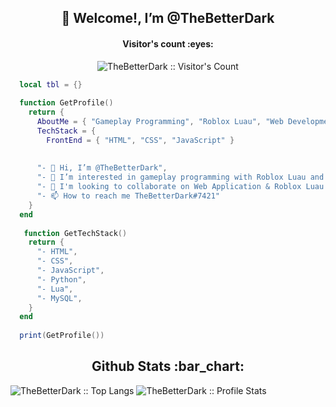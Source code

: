<h2 align="center">👋 Welcome!, I’m @TheBetterDark</h2>

<h4 align="center">Visitor's count :eyes:</h4>
<div align="center"><img src="https://profile-counter.glitch.me/{TheBetterDark}/count.svg" alt="TheBetterDark :: Visitor's Count" /></div>

```lua
  local tbl = {}
  
  function GetProfile()
    return {
      AboutMe = { "Gameplay Programming", "Roblox Luau", "Web Development" },
      TechStack = {
        FrontEnd = { "HTML", "CSS", "JavaScript" }
      
    
      "- 👋 Hi, I’m @TheBetterDark",
      "- 👀 I’m interested in gameplay programming with Roblox Luau and web development",
      "- 💞️ I'm looking to collaborate on Web Application & Roblox Luau projects",
      "- 📫 How to reach me TheBetterDark#7421"
    }
  end
  
   function GetTechStack()
    return {
      "- HTML",
      "- CSS",
      "- JavaScript",
      "- Python",
      "- Lua",
      "- MySQL",
    }
  end
  
  print(GetProfile())
```
<h2 align="center">Github Stats :bar_chart:</h2>

<img src="https://github-readme-stats.vercel.app/api/top-langs/?username=TheBetterDark&langs_count=10&theme=tokyonight&layout=compact" alt="TheBetterDark :: Top Langs" />
<img src="https://github-readme-stats.vercel.app/api?username=TheBetterDark&show_icons=true&theme=synthwave" alt="TheBetterDark :: Profile Stats" />


<!---
TheBetterDark/TheBetterDark is a ✨ special ✨ repository because its `README.md` (this file) appears on your GitHub profile.
You can click the Preview link to take a look at your changes.
--->
